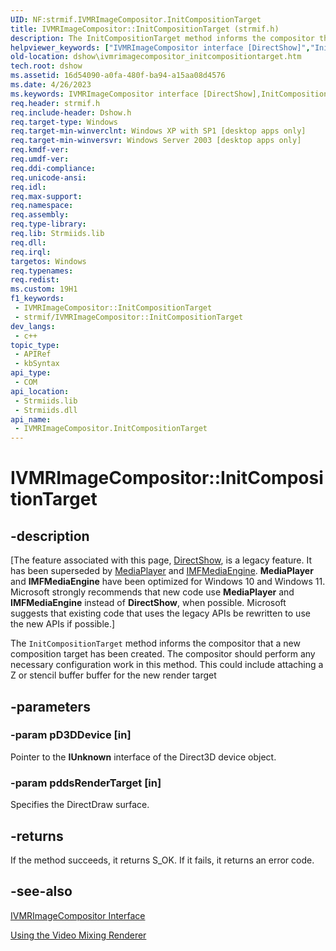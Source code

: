 ```yaml
---
UID: NF:strmif.IVMRImageCompositor.InitCompositionTarget
title: IVMRImageCompositor::InitCompositionTarget (strmif.h)
description: The InitCompositionTarget method informs the compositor that a new composition target has been created.
helpviewer_keywords: ["IVMRImageCompositor interface [DirectShow]","InitCompositionTarget method","IVMRImageCompositor.InitCompositionTarget","IVMRImageCompositor::InitCompositionTarget","IVMRImageCompositorInitCompositionTarget","InitCompositionTarget","InitCompositionTarget method [DirectShow]","InitCompositionTarget method [DirectShow]","IVMRImageCompositor interface","dshow.ivmrimagecompositor_initcompositiontarget","strmif/IVMRImageCompositor::InitCompositionTarget"]
old-location: dshow\ivmrimagecompositor_initcompositiontarget.htm
tech.root: dshow
ms.assetid: 16d54090-a0fa-480f-ba94-a15aa08d4576
ms.date: 4/26/2023
ms.keywords: IVMRImageCompositor interface [DirectShow],InitCompositionTarget method, IVMRImageCompositor.InitCompositionTarget, IVMRImageCompositor::InitCompositionTarget, IVMRImageCompositorInitCompositionTarget, InitCompositionTarget, InitCompositionTarget method [DirectShow], InitCompositionTarget method [DirectShow],IVMRImageCompositor interface, dshow.ivmrimagecompositor_initcompositiontarget, strmif/IVMRImageCompositor::InitCompositionTarget
req.header: strmif.h
req.include-header: Dshow.h
req.target-type: Windows
req.target-min-winverclnt: Windows XP with SP1 [desktop apps only]
req.target-min-winversvr: Windows Server 2003 [desktop apps only]
req.kmdf-ver: 
req.umdf-ver: 
req.ddi-compliance: 
req.unicode-ansi: 
req.idl: 
req.max-support: 
req.namespace: 
req.assembly: 
req.type-library: 
req.lib: Strmiids.lib
req.dll: 
req.irql: 
targetos: Windows
req.typenames: 
req.redist: 
ms.custom: 19H1
f1_keywords:
 - IVMRImageCompositor::InitCompositionTarget
 - strmif/IVMRImageCompositor::InitCompositionTarget
dev_langs:
 - c++
topic_type:
 - APIRef
 - kbSyntax
api_type:
 - COM
api_location:
 - Strmiids.lib
 - Strmiids.dll
api_name:
 - IVMRImageCompositor.InitCompositionTarget
---
```


# IVMRImageCompositor::InitCompositionTarget


## -description

\[The feature associated with this page, [DirectShow](/windows/win32/directshow/directshow), is a legacy feature. It has been superseded by [MediaPlayer](/uwp/api/Windows.Media.Playback.MediaPlayer) and [IMFMediaEngine](/windows/win32/api/mfmediaengine/nn-mfmediaengine-imfmediaengine). **MediaPlayer** and **IMFMediaEngine** have been optimized for Windows 10 and Windows 11. Microsoft strongly recommends that new code use **MediaPlayer** and **IMFMediaEngine** instead of **DirectShow**, when possible. Microsoft suggests that existing code that uses the legacy APIs be rewritten to use the new APIs if possible.\]

The <code>InitCompositionTarget</code> method informs the compositor that a new composition target has been created. The compositor should perform any necessary configuration work in this method. This could include attaching a Z or stencil buffer buffer for the new render target

## -parameters

### -param pD3DDevice [in]

Pointer to the <b>IUnknown</b> interface of the Direct3D device object.

### -param pddsRenderTarget [in]

Specifies the DirectDraw surface.

## -returns

If the method succeeds, it returns S_OK. If it fails, it returns an error code.

## -see-also

<a href="/windows/desktop/api/strmif/nn-strmif-ivmrimagecompositor">IVMRImageCompositor Interface</a>



<a href="/windows/desktop/DirectShow/using-the-video-mixing-renderer">Using the Video Mixing Renderer</a>